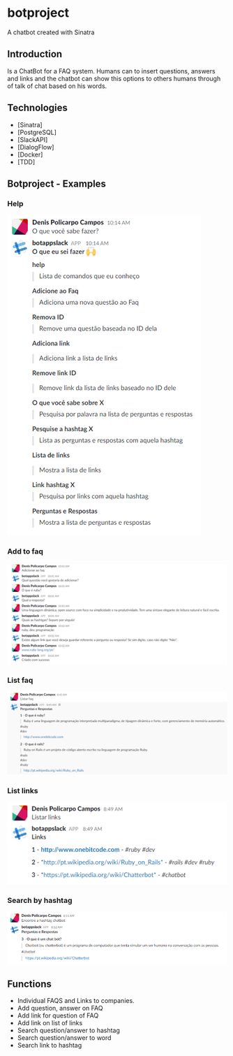 # botproject
A chatbot created with Sinatra

## Introduction
Is a ChatBot for a FAQ system. Humans can to insert questions, answers and links and the chatbot can show this options to others humans through of talk of chat based on his words.

## Technologies
* [Sinatra]
* [PostgreSQL]
* [SlackAPI]
* [DialogFlow]
* [Docker]
* [TDD]

## Botproject - Examples

### Help
![alt text](https://github.com/denispolicarpocampos/botproject/blob/master/imgs/help.jpg?raw=true)

### Add to faq
![alt text](https://github.com/denispolicarpocampos/botproject/blob/master/imgs/addfaq.jpg?raw=true)

### List faq
![alt text](https://github.com/denispolicarpocampos/botproject/blob/master/imgs/listfaq.jpg?raw=true)

### List links
![alt text](https://github.com/denispolicarpocampos/botproject/blob/master/imgs/listlinks.jpg?raw=true)

### Search by hashtag
![alt text](https://github.com/denispolicarpocampos/botproject/blob/master/imgs/searchbyhashtag.jpg?raw=true)

## Functions
* Individual FAQS and Links to companies.
* Add question, answer on FAQ
* Add link for question of FAQ
* Add link on list of links
* Search question/answer to hashtag
* Search question/answer to word
* Search link to hashtag








